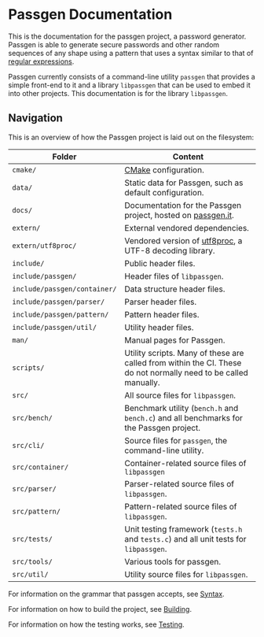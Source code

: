 # Passgen Documentation

This is the documentation for the passgen project, a password generator.
Passgen is able to generate secure passwords and other random sequences of any
shape using a pattern that uses a syntax similar to that of [regular
expressions][regex].

Passgen currently consists of a command-line utility `passgen` that provides a
simple front-end to it and a library `libpassgen` that can be used to embed it
into other projects. This documentation is for the library `libpassgen`.

[regex]: https://en.wikipedia.org/wiki/Regular_expression

## Navigation

This is an overview of how the Passgen project is laid out on the filesystem:

| Folder | Content |
| --- | --- |
| `cmake/` | [CMake][] configuration. |
| `data/` | Static data for Passgen, such as default configuration. |
| `docs/` | Documentation for the Passgen project, hosted on [passgen.it][]. |
| `extern/` | External vendored dependencies. |
| `extern/utf8proc/` | Vendored version of [utf8proc][], a UTF-8 decoding library. |
| `include/` | Public header files. |
| `include/passgen/` | Header files of `libpassgen`. |
| `include/passgen/container/` | Data structure header files. |
| `include/passgen/parser/` | Parser header files. |
| `include/passgen/pattern/` | Pattern header files. |
| `include/passgen/util/` | Utility header files. |
| `man/` | Manual pages for Passgen. |
| `scripts/` | Utility scripts. Many of these are called from within the CI. These do not normally need to be called manually. |
| `src/` | All source files for `libpassgen`. |
| `src/bench/` | Benchmark utility (`bench.h` and `bench.c`) and all benchmarks for the Passgen project. |
| `src/cli/` | Source files for `passgen`, the command-line utility. |
| `src/container/` | Container-related source files of `libpassgen` |
| `src/parser/` | Parser-related source files of `libpassgen`. |
| `src/pattern/` | Pattern-related source files of `libpassgen`. |
| `src/tests/` | Unit testing framework (`tests.h` and `tests.c`) and all unit tests for `libpassgen`. |
| `src/tools/` | Various tools for passgen. |
| `src/util/` | Utility source files for `libpassgen`. |

[passgen.it]: https://passgen.it
[utf8proc]: http://juliastrings.github.io/utf8proc/
[CMake]: https://cmake.org/

For information on the grammar that passgen accepts, see [Syntax](syntax.md).

For information on how to build the project, see [Building](development/building.md).

For information on how the testing works, see [Testing](development/tooling/testing.md).

